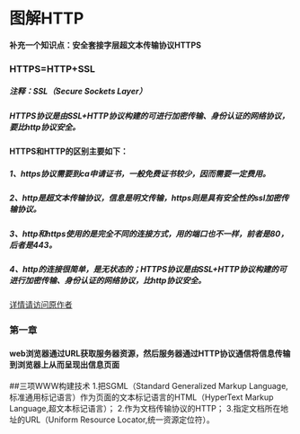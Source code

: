 # 图解HTTP

**补充一个知识点：安全套接字层超文本传输协议HTTPS**
### HTTPS=HTTP+SSL
##### 注释：SSL（Secure Sockets Layer）
##### HTTPS协议是由SSL+HTTP协议构建的可进行加密传输、身份认证的网络协议，要比http协议安全。
#### HTTPS和HTTP的区别主要如下：

##### 1、https协议需要到ca申请证书，一般免费证书较少，因而需要一定费用。

##### 2、http是超文本传输协议，信息是明文传输，https则是具有安全性的ssl加密传输协议。

##### 3、http和https使用的是完全不同的连接方式，用的端口也不一样，前者是80，后者是443。

##### 4、http的连接很简单，是无状态的；HTTPS协议是由SSL+HTTP协议构建的可进行加密传输、身份认证的网络协议，比http协议安全。
[详情请访问原作者](https://www.cnblogs.com/sueyyyy/p/12012570.html)

### 第一章

#### web浏览器通过URL获取服务器资源，然后服务器通过HTTP协议通信将信息传输到浏览器上从而呈现出信息页面
##三项WWW构建技术
1.把SGML（Standard Generalized Markup Language,标准通用标记语言）作为页面的文本标记语言的HTML（HyperText Markup Language,超文本标记语言）；
2.作为文档传输协议的HTTP；
3.指定文档所在地址的URL（Uniform Resource Locator,统一资源定位符）。

